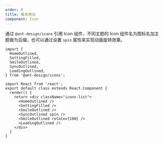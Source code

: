```yaml
---
order: 0
title: 基本用法
component: Icon
---
```


通过 `@ant-design/icons` 引用 Icon 组件，不同主题的 Icon 组件名为图标名加主题做为后缀，也可以通过设置 `spin` 属性来实现动画旋转效果。


```JS DEMO
import {
  HomeOutlined,
  SettingFilled,
  SmileOutlined,
  SyncOutlined,
  LoadingOutlined,
} from '@ant-design/icons';

import React from 'react';
export default class extends React.Component {
  render() {
    return <div className="icons-list">
      <HomeOutlined />
      <SettingFilled />
      <SmileOutlined />
      <SyncOutlined spin />
      <SmileOutlined rotate={180} />
      <LoadingOutlined />
    </div>
  }
}
```

<style>
.icons-list > .anticon {
  margin-right: 6px;
  font-size: 24px;
}
</style>
